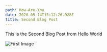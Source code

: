```yaml
---
path: How-Are-You
date: 2020-05-14T15:12:26.928Z
title: Second Blog Post
---
```

This is the Second Blog Post from Hello World

![First Image ](assets/flavor_wheel.jpg "Image Inserted as part of the this post")
